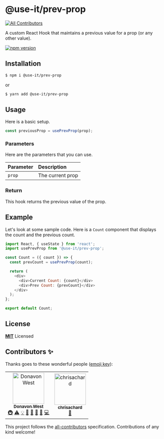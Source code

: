 # @use-it/prev-prop
[![All Contributors](https://img.shields.io/badge/all_contributors-2-orange.svg?style=flat-square)](#contributors)

A custom React Hook that maintains a previous value for a prop (or any other value).

[![npm version](https://badge.fury.io/js/%40use-it%2Fprev-prop.svg)](https://badge.fury.io/js/%40use-it%2Fprev-prop)

## Installation

```bash
$ npm i @use-it/prev-prop
```

or

```bash
$ yarn add @use-it/prev-prop
```

## Usage

Here is a basic setup.

```js
const previousProp = usePrevProp(prop);
```

### Parameters

Here are the parameters that you can use.

| Parameter  | Description                                                                      |
| :--------- | :------------------------------------------------------------------------------- |
| `prop` | The current prop |

### Return

This hook returns the previous value of the prop.

## Example

Let's look at some sample code. Here is a `Count` component that displays the count and the previous count.

```js
import React, { useState } from 'react';
import usePrevProp from '@use-it/prev-prop';

const Count = ({ count }) => {
  const prevCount = usePrevProp(count);

  return (
    <div>
      <div>Current Count: {count}</div>
      <div>Prev Count: {prevCount}</div>
    </div>
  );
};

export default Count;
```

## License

**[MIT](LICENSE)** Licensed

## Contributors ✨

Thanks goes to these wonderful people ([emoji key](https://allcontributors.org/docs/en/emoji-key)):

<!-- ALL-CONTRIBUTORS-LIST:START - Do not remove or modify this section -->
<!-- prettier-ignore -->
<table>
  <tr>
    <td align="center"><a href="https://donavon.com"><img src="https://avatars3.githubusercontent.com/u/887639?v=4" width="100px;" alt="Donavon West"/><br /><sub><b>Donavon West</b></sub></a><br /><a href="#infra-donavon" title="Infrastructure (Hosting, Build-Tools, etc)">🚇</a> <a href="https://github.com/donavon/use-prev-prop/commits?author=donavon" title="Tests">⚠️</a> <a href="#example-donavon" title="Examples">💡</a> <a href="#ideas-donavon" title="Ideas, Planning, & Feedback">🤔</a> <a href="#maintenance-donavon" title="Maintenance">🚧</a> <a href="#review-donavon" title="Reviewed Pull Requests">👀</a> <a href="#tool-donavon" title="Tools">🔧</a> <a href="https://github.com/donavon/use-prev-prop/commits?author=donavon" title="Code">💻</a></td>
    <td align="center"><a href="https://github.com/chrisachard"><img src="https://avatars2.githubusercontent.com/u/34973?v=4" width="100px;" alt="chrisachard"/><br /><sub><b>chrisachard</b></sub></a><br /><a href="#ideas-chrisachard" title="Ideas, Planning, & Feedback">🤔</a></td>
  </tr>
</table>

<!-- ALL-CONTRIBUTORS-LIST:END -->

This project follows the [all-contributors](https://github.com/all-contributors/all-contributors) specification. Contributions of any kind welcome!